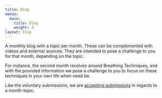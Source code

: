 ```yaml
---
title: Blog
menus:
  main:
    title: Blog
    weight: 4
layout: blog
---
```


A monthly blog with a topic per month. These can be complemented with videos and external sources. They are intended to pose a challenge to you for that month, depending on the topic.

For instance, the second month revolves around Breathing Techniques, and with the provided information we pose a challenge to you to focus on these techniques in your own life when need be.

Like the voluntary submissions, we are [accepting submissions](mailto:lachlan.querzoli@gmail.com) in regards to a month-topic.
